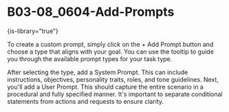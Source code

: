 # B03-08_0604-Add-Prompts

{is-library="true"}

<snippet id="B03-08_0604-Add-Prompts_snippet">



To create a custom prompt, simply click on the + Add Prompt button and choose a type that aligns with your goal. You can use the tooltip to guide you through the available prompt types for your task type.

After selecting the type, add a System Prompt. This can include instructions, objectives, personality traits, roles, and tone guidelines. Next, you'll add a User Prompt. This should capture the entire scenario in a procedural and fully specified manner. It's important to separate conditional statements from actions and requests to ensure clarity.


</snippet>